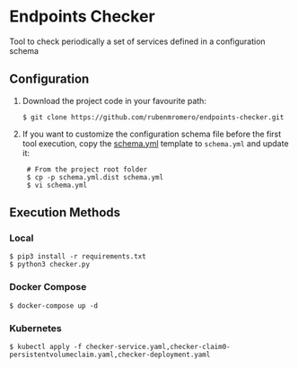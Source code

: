 # Endpoints Checker

Tool to check periodically a set of services defined in a configuration schema

## Configuration

1. Download the project code in your favourite path:

       $ git clone https://github.com/rubenmromero/endpoints-checker.git

2. If you want to customize the configuration schema file before the first tool execution, copy the [schema.yml](schema.yml.dist) template to `schema.yml` and update it:

        # From the project root folder
        $ cp -p schema.yml.dist schema.yml
        $ vi schema.yml

## Execution Methods

### Local

    $ pip3 install -r requirements.txt
    $ python3 checker.py

### Docker Compose

    $ docker-compose up -d

### Kubernetes

    $ kubectl apply -f checker-service.yaml,checker-claim0-persistentvolumeclaim.yaml,checker-deployment.yaml
